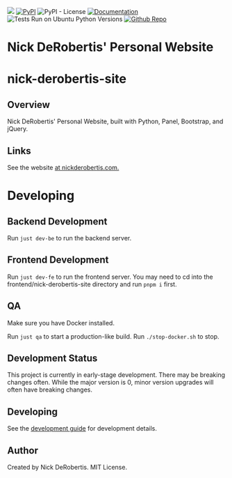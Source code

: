 [![](https://codecov.io/gh/nickderobertis/nick-derobertis-site/branch/master/graph/badge.svg)](https://codecov.io/gh/nickderobertis/nick-derobertis-site)
[![PyPI](https://img.shields.io/pypi/v/nick-derobertis-site)](https://pypi.org/project/nick-derobertis-site/)
![PyPI - License](https://img.shields.io/pypi/l/nick-derobertis-site)
[![Documentation](https://img.shields.io/badge/documentation-pass-green)](https://nickderobertis.github.io/nick-derobertis-site/)
![Tests Run on Ubuntu Python Versions](https://img.shields.io/badge/Tests%20Ubuntu%2FPython-3.10-blue)
[![Github Repo](https://img.shields.io/badge/repo-github-informational)](https://github.com/nickderobertis/nick-derobertis-site/)

# Nick DeRobertis' Personal Website

# nick-derobertis-site

## Overview

Nick DeRobertis' Personal Website, built with Python, Panel, Bootstrap, and jQuery.

## Links

See the website
[at nickderobertis.com.](https://nickderobertis.com)

# Developing

## Backend Development

Run `just dev-be` to run the backend server.

## Frontend Development

Run `just dev-fe` to run the frontend server. You may need to
cd into the frontend/nick-derobertis-site directory and run `pnpm i` first.

## QA

Make sure you have Docker installed.

Run `just qa` to start a production-like
build. Run `./stop-docker.sh` to stop.

## Development Status

This project is currently in early-stage development. There may be
breaking changes often. While the major version is 0, minor version
upgrades will often have breaking changes.

## Developing

See the [development guide](https://github.com/nickderobertis/nick-derobertis-site/blob/master/DEVELOPING.md) for development details.

## Author

Created by Nick DeRobertis. MIT License.
